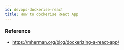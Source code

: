 ```yaml
---
id: devops-dockerise-react
title: How to dockerise React App
---
```


### Reference
- https://mherman.org/blog/dockerizing-a-react-app/